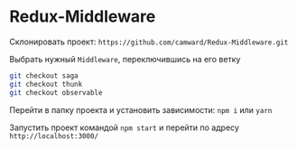 # Redux-Middleware

Склонировать проект: `https://github.com/camward/Redux-Middleware.git`

Выбрать нужный `Middleware`, переключившись на его ветку

```bash
git checkout saga
git checkout thunk
git checkout observable
```

Перейти в папку проекта и установить зависимости: `npm i` или `yarn`

Запустить проект командой `npm start` и перейти по адресу `http://localhost:3000/`

